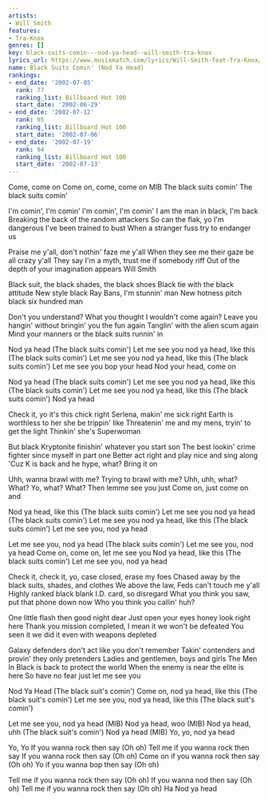 ```yaml
---
artists:
- Will Smith
features:
- Tra-Knox
genres: []
key: black-suits-comin---nod-ya-head--will-smith-tra-knox
lyrics_url: https://www.musixmatch.com/lyrics/Will-Smith-feat-Tra-Knox/Black-Suits-Comin-Nod-Ya-Head-radio-edit
name: Black Suits Comin' (Nod Ya Head)
rankings:
- end_date: '2002-07-05'
  rank: 77
  ranking_list: Billboard Hot 100
  start_date: '2002-06-29'
- end_date: '2002-07-12'
  rank: 95
  ranking_list: Billboard Hot 100
  start_date: '2002-07-06'
- end_date: '2002-07-19'
  rank: 94
  ranking_list: Billboard Hot 100
  start_date: '2002-07-13'
---
```

Come, come on
Come on, come, come on
MIB
The black suits comin'
The black suits comin'

I'm comin', I'm comin' I'm comin', I'm comin'
I am the man in black, I'm back
Breaking the back of the random attackers
So can the flak, yo I'm dangerous
I've been trained to bust
When a stranger fuss try to endanger us

Praise me y'all, don't nothin' faze me y'all
When they see me their gaze be all crazy y'all
They say I'm a myth, trust me if somebody riff
Out of the depth of your imagination appears Will Smith

Black suit, the black shades, the black shoes
Black tie with the black attitude
New style black Ray Bans, I'm stunnin' man
New hotness pitch black six hundred man

Don't you understand?
What you thought I wouldn't come again?
Leave you hangin' without bringin' you the fun again
Tanglin' with the alien scum again
Mind your manners or the black suits runnin' in

Nod ya head
(The black suits comin')
Let me see you nod ya head, like this
(The black suits comin')
Let me see you nod ya head, like this
(The black suits comin')
Let me see you bop your head
Nod your head, come on

Nod ya head
(The black suits comin')
Let me see you nod ya head, like this
(The black suits comin')
Let me see you nod ya head, like this
(The black suits comin')
Nod ya head

Check it, yo it's this chick right
Serlena, makin' me sick right
Earth is worthless to her she be trippin' like
Threatenin' me and my mens, tryin' to get the light
Thinkin' she's Superwoman

But black Kryptonite finishin' whatever you start son
The best lookin' crime fighter since myself in part one
Better act right and play nice and sing along
'Cuz K is back and he hype, what? Bring it on

Uhh, wanna brawl with me? Trying to brawl with me?
Uhh, uhh, what? What?
Yo, what? What? Then lemme see you just
Come on, just come on and

Nod ya head, like this
(The black suits comin')
Let me see you nod ya head
(The black suits comin')
Let me see you nod ya head, like this
(The black suits comin')
Let me see you, nod ya head

Let me see you, nod ya head
(The black suits comin')
Let me see you, nod ya head
Come on, come on, let me see you
Nod ya head, like this
(The black suits comin')
Let me see you, nod ya head

Check it, check it, yo, case closed, erase my foes
Chased away by the black suits, shades, and clothes
We above the law, Feds can't touch me y'all
Highly ranked black blank I.D. card, so disregard
What you think you saw, put that phone down now
Who you think you callin' huh?

One little flash then good night dear
Just open your eyes honey look right here
Thank you mission completed, I mean it we won't be defeated
You seen it we did it even with weapons depleted

Galaxy defenders don't act like you don't remember
Takin' contenders and provin' they only pretenders
Ladies and gentlemen, boys and girls
The Men In Black is back to protect the world
When the enemy is near the elite is here
So have no fear just let me see you

Nod Ya Head
(The black suit's comin')
Come on, nod ya head, like this
(The black suit's comin')
Let me see you, nod ya head, like this
(The black suit's comin')

Let me see you, nod ya head
(MIB)
Nod ya head, woo
(MIB)
Nod ya head, uhh
(The black suit's comin')
Nod ya head
(MIB)
Yo, yo, nod ya head

Yo, Yo
If you wanna rock then say
(Oh oh)
Tell me if you wanna rock then say
If you wanna rock then say
(Oh oh)
Come on if you wanna rock then say
(Oh oh)
Yo if you wanna bop then say
(Oh oh)

Tell me if you wanna rock then say
(Oh oh)
If you wanna nod then say
(Oh oh)
Tell me if you wanna rock then say
(Oh oh)
Ha
Nod ya head
